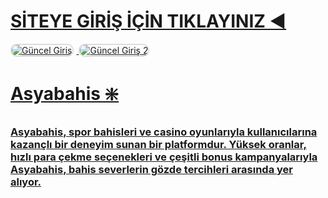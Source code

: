 # [SİTEYE GİRİŞ İÇİN TIKLAYINIZ ◀️](https://heylink.me/denemebonusu2025/)

<a href="https://heylink.me/denemebonusu2025/" title=" Güncel Giriş">
<img src="https://i.ibb.co/YjtLwQ8/cats.jpg" alt=" Güncel Giriş" style="max-width: 48%; border: 2px solid #ddd; border-radius: 10px; margin-right: 1%;">
</a>
</a>
<a href="https://heylink.me/denemebonusu2025/" title=" Güncel Giriş">
<img src="https://i.ibb.co/VHdrjnQ/df.jpg" alt=" Güncel Giriş 2" style="max-width: 48%; border: 2px solid #ddd; border-radius: 10px;">

# Asyabahis ❇️
### Asyabahis, spor bahisleri ve casino oyunlarıyla kullanıcılarına kazançlı bir deneyim sunan bir platformdur. Yüksek oranlar, hızlı para çekme seçenekleri ve çeşitli bonus kampanyalarıyla Asyabahis, bahis severlerin gözde tercihleri arasında yer alıyor.
